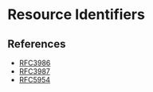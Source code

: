 # Resource Identifiers

## References

- [RFC3986](https://datatracker.ietf.org/doc/html/rfc3986)
- [RFC3987](https://datatracker.ietf.org/doc/html/rfc3987)
- [RFC5954](https://datatracker.ietf.org/doc/html/rfc5954)

